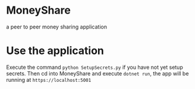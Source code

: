 # MoneyShare
a peer to peer money sharing application
# Use the application
Execute the command `python SetupSecrets.py` if you have not yet setup secrets. 
Then cd into MoneyShare and execute `dotnet run`, the app will be running at `https://localhost:5001`
